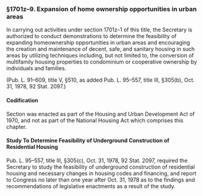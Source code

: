 ### §1701z–9. Expansion of home ownership opportunities in urban areas ###

In carrying out activities under section 1701z–1 of this title, the Secretary is authorized to conduct demonstrations to determine the feasibility of expanding homeownership opportunities in urban areas and encouraging the creation and maintenance of decent, safe, and sanitary housing in such areas by utilizing techniques including, but not limited to, the conversion of multifamily housing properties to condominium or cooperative ownership by individuals and families.

(Pub. L. 91–609, title V, §510, as added Pub. L. 95–557, title III, §305(b), Oct. 31, 1978, 92 Stat. 2097.)

#### Codification ####

Section was enacted as part of the Housing and Urban Development Act of 1970, and not as part of the National Housing Act which comprises this chapter.

#### Study To Determine Feasibility of Underground Construction of Residential Housing ####

Pub. L. 95–557, title III, §305(c), Oct. 31, 1978, 92 Stat. 2097, required the Secretary to study the feasibility of underground construction of residential housing and necessary changes in housing codes and financing, and report to Congress no later than one year after Oct. 31, 1978 as to the findings and recommendations of legislative enactments as a result of the study.